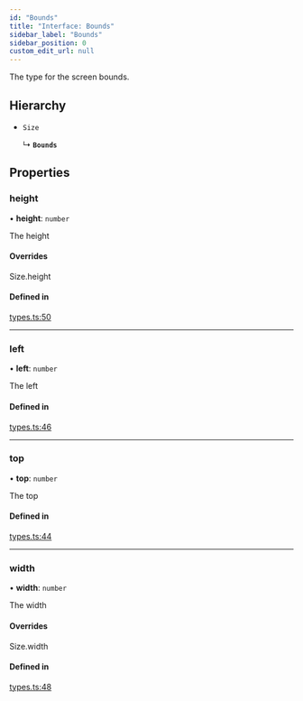 ```yaml
---
id: "Bounds"
title: "Interface: Bounds"
sidebar_label: "Bounds"
sidebar_position: 0
custom_edit_url: null
---
```


The type for the screen bounds.

## Hierarchy

- `Size`

  ↳ **`Bounds`**

## Properties

### height

• **height**: `number`

The height

#### Overrides

Size.height

#### Defined in

[types.ts:50](https://github.com/rob-blackbourn/jetblack-map/blob/673c5e5/src/types.ts#L50)

___

### left

• **left**: `number`

The left

#### Defined in

[types.ts:46](https://github.com/rob-blackbourn/jetblack-map/blob/673c5e5/src/types.ts#L46)

___

### top

• **top**: `number`

The top

#### Defined in

[types.ts:44](https://github.com/rob-blackbourn/jetblack-map/blob/673c5e5/src/types.ts#L44)

___

### width

• **width**: `number`

The width

#### Overrides

Size.width

#### Defined in

[types.ts:48](https://github.com/rob-blackbourn/jetblack-map/blob/673c5e5/src/types.ts#L48)
